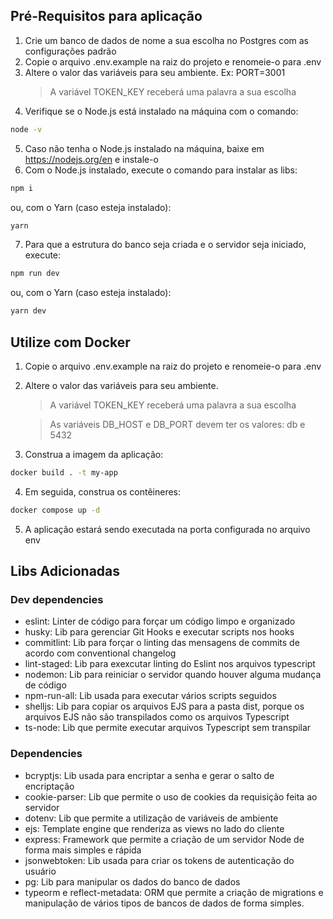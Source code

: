 ## Pré-Requisitos para aplicação

1. Crie um banco de dados de nome a sua escolha no Postgres com as configurações padrão
2. Copie o arquivo .env.example na raiz do projeto e renomeie-o para .env
3. Altere o valor das variáveis para seu ambiente. Ex: PORT=3001
	> A variável TOKEN_KEY receberá uma palavra a sua escolha
4. Verifique se o Node.js está instalado na máquina com o comando:
```sh
node -v
```
5. Caso não tenha o Node.js instalado na máquina, baixe em <https://nodejs.org/en> e instale-o
6. Com o Node.js instalado, execute o comando para instalar as libs:
```sh
npm i
```
ou, com o Yarn (caso esteja instalado):
```sh
yarn
```
7. Para que a estrutura do banco seja criada e o servidor seja iniciado, execute:
```sh
npm run dev
```
ou, com o Yarn (caso esteja instalado):
```sh
yarn dev
```

## Utilize com Docker

1. Copie o arquivo .env.example na raiz do projeto e renomeie-o para .env
2. Altere o valor das variáveis para seu ambiente.
	> A variável TOKEN_KEY receberá uma palavra a sua escolha
	
	> As variáveis DB_HOST e DB_PORT devem ter os valores: db e 5432
3. Construa a imagem da aplicação:
```sh
docker build . -t my-app
```
4. Em seguida, construa os contêineres:
```sh
docker compose up -d
```
5. A aplicação estará sendo executada na porta configurada no arquivo env

## Libs Adicionadas

### Dev dependencies
- eslint: Linter de código para forçar um código limpo e organizado
- husky: Lib para gerenciar Git Hooks e executar scripts nos hooks
- commitlint: Lib para forçar o linting das mensagens de commits de acordo com conventional changelog
- lint-staged: Lib para exexcutar linting do Eslint nos arquivos typescript
- nodemon: Lib para reiniciar o servidor quando houver alguma mudança de código
- npm-run-all: Lib usada para executar vários scripts seguidos
- shelljs: Lib para copiar os arquivos EJS para a pasta dist, porque os arquivos EJS não são transpilados como os arquivos Typescript
- ts-node: Lib que permite executar arquivos Typescript sem transpilar

### Dependencies
- bcryptjs: Lib usada para encriptar a senha e gerar o salto de encriptação
- cookie-parser: Lib que permite o uso de cookies da requisição feita ao servidor
- dotenv: Lib que permite a utilização de variáveis de ambiente
- ejs: Template engine que renderiza as views no lado do cliente
- express: Framework que permite a criação de um servidor Node de forma mais simples e rápida
- jsonwebtoken: Lib usada para criar os tokens de autenticação do usuário
- pg: Lib para manipular os dados do banco de dados
- typeorm e reflect-metadata: ORM que permite a criação de migrations e manipulação de vários tipos de bancos de dados de forma simples.
